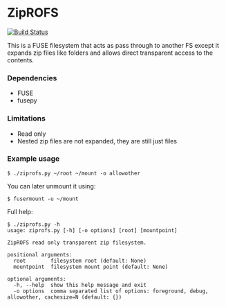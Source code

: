 # ZipROFS
[![Build Status](https://travis-ci.com/openscopeproject/ZipROFS.svg?branch=dev)](https://travis-ci.com/openscopeproject/ZipROFS)

This is a FUSE filesystem that acts as pass through to another FS except it
expands zip files like folders and allows direct transparent access to the contents.

### Dependencies
* FUSE
* fusepy

### Limitations
* Read only
* Nested zip files are not expanded, they are still just files

### Example usage
```shell
$ ./ziprofs.py ~/root ~/mount -o allowother
```

You can later unmount it using:
```shell
$ fusermount -u ~/mount
```

Full help:
```shell
$ ./ziprofs.py -h
usage: ziprofs.py [-h] [-o options] [root] [mountpoint]

ZipROFS read only transparent zip filesystem.

positional arguments:
  root        filesystem root (default: None)
  mountpoint  filesystem mount point (default: None)

optional arguments:
  -h, --help  show this help message and exit
  -o options  comma separated list of options: foreground, debug, allowother, cachesize=N (default: {})
```

